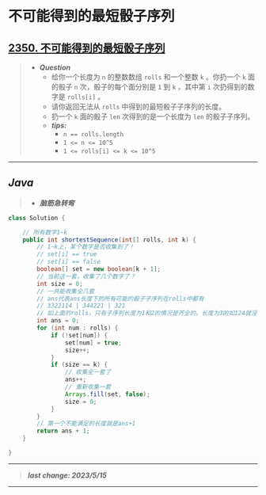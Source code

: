 # 不可能得到的最短骰子序列

## [2350. 不可能得到的最短骰子序列](https://leetcode.cn/problems/shortest-impossible-sequence-of-rolls/)

> - ***Question***
>   - 给你一个长度为 `n` 的整数数组 `rolls` 和一个整数 `k` 。你扔一个 `k` 面的骰子 `n` 次，骰子的每个面分别是 `1` 到 `k` ，其中第 `i` 次扔得到的数字是 `rolls[i]` 。
>   - 请你返回无法从 `rolls` 中得到的最短骰子子序列的长度。
>   - 扔一个 `k` 面的骰子 `len` 次得到的是一个长度为 `len` 的骰子子序列。
>   - ***tips:***
>     - `n == rolls.length`
>     - `1 <= n <= 10^5`
>     - `1 <= rolls[i] <= k <= 10^5`

---

## *Java*

> - ***脑筋急转弯***

```java
class Solution {

    // 所有数字1~k
    public int shortestSequence(int[] rolls, int k) {
        // 1~k上，某个数字是否收集到了！
        // set[i] == true
        // set[i] == false
        boolean[] set = new boolean[k + 1];
        // 当前这一套，收集了几个数字了？
        int size = 0;
        // 一共能收集全几套
        // ans代表ans长度下的所有可能的骰子子序列在rolls中都有
        // 3322114 | 344221 | 321
        // 如上面的rolls，只有子序列长度为1和2的情况是齐全的，长度为3的如124就没有
        int ans = 0;
        for (int num : rolls) {
            if (!set[num]) {
                set[num] = true;
                size++;
            }
            if (size == k) {
                // 收集全一套了
                ans++;
                // 重新收集一套
                Arrays.fill(set, false);
                size = 0;
            }
        }
        // 第一个不能满足的长度就是ans+1
        return ans + 1;
    }

}
```

---

> ***last change: 2023/5/15***

---
